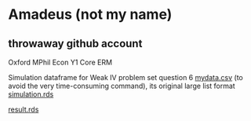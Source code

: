 # Amadeus (not my name)

## throwaway github account

Oxford MPhil Econ Y1 Core ERM

Simulation dataframe for Weak IV problem set question 6 [mydata.csv](mydata.csv) (to avoid the very time-consuming command), its original large list format [simulation.rds](simulation.rds)

 [result.rds](result.rds) 
